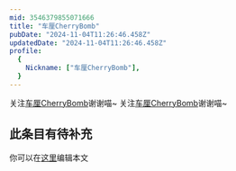 ```yaml
---
mid: 3546379855071666
title: "车厘CherryBomb"
pubDate: "2024-11-04T11:26:46.458Z"
updatedDate: "2024-11-04T11:26:46.458Z"
profile:
  {
    Nickname: ["车厘CherryBomb"],
  }
---
```


关注[车厘CherryBomb](https://space.bilibili.com/3546379855071666)谢谢喵~ 关注[车厘CherryBomb](https://space.bilibili.com/3546379855071666)谢谢喵~

## 此条目有待补充
你可以在[这里](https://github.com/Yuhanawa/VTuber.ICU/edit/master/src/content/v/车厘CherryBomb/index.md)编辑本文
